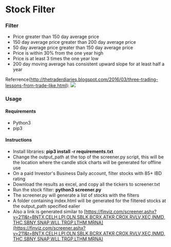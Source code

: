 # Stock Filter


### Filter
- Price greater than 150 day average price
- 150 day average price greater than 200 day average price
- 50 day average price greater than 150 day average price
- Price is within 30% from the one year high
- Price is at least 3 times the one year low
- 200 day moving average has consistent upward slope for at least half a year

Referrence(http://thetraderdiaries.blogspot.com/2016/03/three-trading-lessons-from-trade-like.html):
![](https://4.bp.blogspot.com/-Sbd60ef_S4Y/VtbaITrI-YI/AAAAAAAABqc/V31wAawRnyU/s1600/IMG_0077.PNG)


### Usage

#### Requirements
- Python3
- pip3

#### Instructions
- Install libraries: **pip3 install -r requirements.txt**
- Change the output_path at the top of the screener.py script, this will be the location where the candle stick charts will be generated for offline use
- On a paid Investor's Business Daily account, filter stocks with 85+ IBD rating
- Download the results as excel, and copy all the tickers to screener.txt
- Run the stock filter: **python3 screener.py**
- The screener.py will generate a list of stocks with the filters
- A folder containing index.html will be generated for the filtered stocks at the output_path specified ealier
- Also a link is generated similar to [https://finviz.com/screener.ashx?v=211&t=BNTX,CELH,LPI,OLN,SBLK,BCRX,ATKR,CROX,RVLV,XEC,INMD,THC,SBNY,SNAP,WLL,TRGP,LTHM,MRNA](https://finviz.com/screener.ashx?v=211&t=BNTX,CELH,LPI,OLN,SBLK,BCRX,ATKR,CROX,RVLV,XEC,INMD,THC,SBNY,SNAP,WLL,TRGP,LTHM,MRNA)
